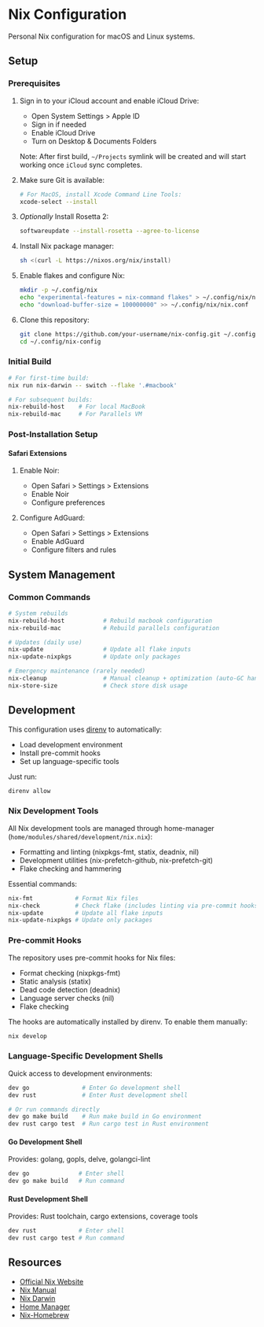 # Nix Configuration

Personal Nix configuration for macOS and Linux systems.

## Setup

### Prerequisites

1. Sign in to your iCloud account and enable iCloud Drive:
   - Open System Settings > Apple ID
   - Sign in if needed
   - Enable iCloud Drive
   - Turn on Desktop & Documents Folders

   Note: After first build, `~/Projects` symlink will be created and will start working once `iCloud` sync completes.

2. Make sure Git is available:
   ```bash
   # For MacOS, install Xcode Command Line Tools:
   xcode-select --install
   ```

3. *Optionally* Install Rosetta 2:
   ```bash
   softwareupdate --install-rosetta --agree-to-license
   ```

4. Install Nix package manager:
   ```bash
   sh <(curl -L https://nixos.org/nix/install)
   ```

5. Enable flakes and configure Nix:
   ```bash
   mkdir -p ~/.config/nix
   echo "experimental-features = nix-command flakes" > ~/.config/nix/nix.conf
   echo "download-buffer-size = 100000000" >> ~/.config/nix/nix.conf
   ```

6. Clone this repository:
   ```bash
   git clone https://github.com/your-username/nix-config.git ~/.config/nix-config
   cd ~/.config/nix-config
   ```

### Initial Build

```bash
# For first-time build:
nix run nix-darwin -- switch --flake '.#macbook'

# For subsequent builds:
nix-rebuild-host    # For local MacBook
nix-rebuild-mac     # For Parallels VM
```

### Post-Installation Setup

#### Safari Extensions

1. Enable Noir:
   - Open Safari > Settings > Extensions
   - Enable Noir
   - Configure preferences

2. Configure AdGuard:
   - Open Safari > Settings > Extensions
   - Enable AdGuard
   - Configure filters and rules

## System Management

### Common Commands

```bash
# System rebuilds
nix-rebuild-host           # Rebuild macbook configuration
nix-rebuild-mac            # Rebuild parallels configuration

# Updates (daily use)
nix-update                 # Update all flake inputs
nix-update-nixpkgs         # Update only packages

# Emergency maintenance (rarely needed)
nix-cleanup                # Manual cleanup + optimization (auto-GC handles this)
nix-store-size             # Check store disk usage
```

## Development

This configuration uses [direnv](https://direnv.net/) to automatically:
- Load development environment
- Install pre-commit hooks
- Set up language-specific tools

Just run:
```bash
direnv allow
```

### Nix Development Tools

All Nix development tools are managed through home-manager (`home/modules/shared/development/nix.nix`):
- Formatting and linting (nixpkgs-fmt, statix, deadnix, nil)
- Development utilities (nix-prefetch-github, nix-prefetch-git)
- Flake checking and hammering

Essential commands:
```bash
nix-fmt            # Format Nix files
nix-check          # Check flake (includes linting via pre-commit hooks)
nix-update         # Update all flake inputs
nix-update-nixpkgs # Update only packages
```

### Pre-commit Hooks

The repository uses pre-commit hooks for Nix files:
- Format checking (nixpkgs-fmt)
- Static analysis (statix)
- Dead code detection (deadnix)
- Language server checks (nil)
- Flake checking

The hooks are automatically installed by direnv. To enable them manually:
```bash
nix develop
```

### Language-Specific Development Shells

Quick access to development environments:
```bash
dev go               # Enter Go development shell
dev rust             # Enter Rust development shell

# Or run commands directly
dev go make build    # Run make build in Go environment
dev rust cargo test  # Run cargo test in Rust environment
```

#### Go Development Shell
Provides: golang, gopls, delve, golangci-lint
```bash
dev go              # Enter shell
dev go make build   # Run command
```

#### Rust Development Shell
Provides: Rust toolchain, cargo extensions, coverage tools
```bash
dev rust            # Enter shell
dev rust cargo test # Run command
```

## Resources
- [Official Nix Website](https://nixos.org)
- [Nix Manual](https://nixos.org/manual/nix/stable/)
- [Nix Darwin](https://github.com/LnL7/nix-darwin)
- [Home Manager](https://github.com/nix-community/home-manager)
- [Nix-Homebrew](https://github.com/zhaofengli/nix-homebrew)
